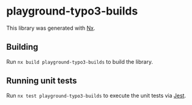 # playground-typo3-builds

This library was generated with [Nx](https://nx.dev).

## Building

Run `nx build playground-typo3-builds` to build the library.

## Running unit tests

Run `nx test playground-typo3-builds` to execute the unit tests via [Jest](https://jestjs.io).
